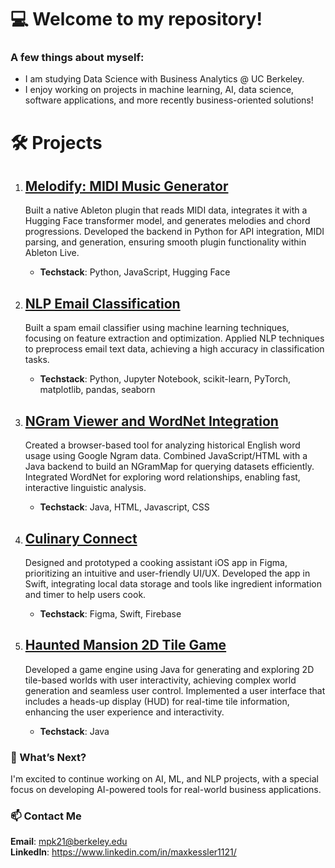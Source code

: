 # 💻 Welcome to my repository!

### A few things about myself:
* I am studying Data Science with Business Analytics @ UC Berkeley.
* I enjoy working on projects in machine learning, AI, data science, software applications, and more recently business-oriented solutions!

# 🛠️ Projects
 1. ## [Melodify: MIDI Music Generator](https://github.com/melodify-ai)

    Built a native Ableton plugin that reads MIDI data, integrates it with a Hugging Face transformer model, and generates melodies and chord progressions.
    Developed the backend in Python for API integration, MIDI parsing, and generation, ensuring smooth plugin functionality within Ableton Live.<br />
    - **Techstack**: Python, JavaScript, Hugging Face

 2. ## [NLP Email Classification](https://github.com/mkessler21/NLP-Email-Classifier)

    Built a spam email classifier using machine learning techniques, focusing on feature extraction and optimization.
    Applied NLP techniques to preprocess email text data, achieving a high accuracy in classification tasks.<br />
    - **Techstack**: Python, Jupyter Notebook, scikit-learn, PyTorch, matplotlib, pandas, seaborn

 3. ## [NGram Viewer and WordNet Integration](https://github.com/mkessler21/NGram-Wordnet)

    Created a browser-based tool for analyzing historical English word usage using Google Ngram data.
    Combined JavaScript/HTML with a Java backend to build an NGramMap for querying datasets efficiently.
    Integrated WordNet for exploring word relationships, enabling fast, interactive linguistic analysis.<br />
    - **Techstack**: Java, HTML, Javascript, CSS

 4. ## [Culinary Connect](https://github.com/SpecialAir123/Cubstart-Final-Project)

    Designed and prototyped a cooking assistant iOS app in Figma, prioritizing an intuitive and user-friendly UI/UX.
    Developed the app in Swift, integrating local data storage and tools like ingredient information and timer to help users cook.<br />
    - **Techstack**: Figma, Swift, Firebase
   
 5. ## [Haunted Mansion 2D Tile Game](https://github.com/mkessler21/Haunted-Mansion)

    Developed a game engine using Java for generating and exploring 2D tile-based worlds with user interactivity, achieving complex world generation and seamless user control. 
    Implemented a user interface that includes a heads-up display (HUD) for real-time tile information, enhancing the user experience and interactivity.<br />
    - **Techstack**: Java

   
### 📝 What’s Next?<br />

I'm excited to continue working on AI, ML, and NLP projects, with a special focus on developing AI-powered tools for real-world business applications.

### 📫 Contact Me<br />
 **Email**: mpk21@berkeley.edu<br />
 **LinkedIn**: https://www.linkedin.com/in/maxkessler1121/ 
